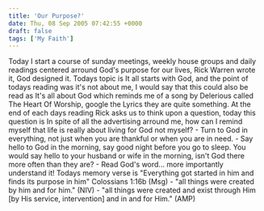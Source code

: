 ```yaml
---
title: 'Our Purpose?'
date: Thu, 08 Sep 2005 07:42:55 +0000
draft: false
tags: ['My Faith']
---
```


Today I start a course of sunday meetings, weekly house groups and daily readings centered arround God's purpose for our lives, Rick Warren wrote it, God designed it. Todays topic is It all starts with God, and the point of todays reading was it's not about me, I would say that this could also be read as It's all about God which reminds me of a song by Delerious called The Heart Of Worship, google the Lyrics they are quite something. At the end of each days reading Rick asks us to think upon a question, today this question is In spite of all the advertising arround me, how can I remind myself that life is really about living for God not myself? - Turn to God in everything, not just when you are thankful or when you are in need. - Say hello to God in the morning, say good night before you go to sleep. You would say hello to your husband or wife in the morning, isn't God there more often than they are? - Read God's word... more importantly understand it! Todays memory verse is "Everything got started in him and finds its purpose in him" Colossians 1:16b (Msg) - "all things were created by him and for him." (NIV) - "all things were created and exist through Him \[by His service, intervention\] and in and for Him." (AMP)